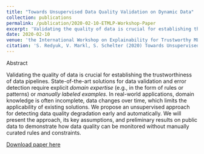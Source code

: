 ```yaml
---
title: "Towards Unsupervised Data Quality Validation on Dynamic Data"
collection: publications
permalink: /publication/2020-02-10-ETMLP-Workshop-Paper
excerpt: 'Validating the quality of data is crucial for establishing the trustworthiness of data pipelines. State-of-the-art solutions for data validation and error detection require explicit *domain expertise* (e.g., in the form of rules or patterns) or *manually labeled examples*. In real-world applications, domain knowledge is often incomplete, data changes over time, which limits the applicability of existing solutions. We propose an unsupervised approach for detecting data quality degradation early and automatically. We will present the approach, its key assumptions, and preliminary results on public data to demonstrate how data quality can be monitored without manually curated rules and constraints.'
date: 2020-02-10
venue: 'the International Workshop on Explainability for Trustworthy ML Pipelines (ETMLP)'
citation: 'S. Redyuk, V. Markl, S. Schelter (2020) Towards Unsupervised Data Quality Validation on Dynamic Data. ETMLP'20, Copenhagen, Denmark'
---
```

Abstract

Validating the quality of data is crucial for establishing the trustworthiness of data pipelines. State-of-the-art solutions for data validation and error detection require explicit *domain expertise* (e.g., in the form of rules or patterns) or *manually labeled examples*. In real-world applications, domain knowledge is often incomplete, data changes over time, which limits the applicability of existing solutions. We propose an unsupervised approach for detecting data quality degradation early and automatically. We will present the approach, its key assumptions, and preliminary results on public data to demonstrate how data quality can be monitored without manually curated rules and constraints.

[Download paper here](http://sergred.github.io/files/etmlp2020.reds.pdf)
